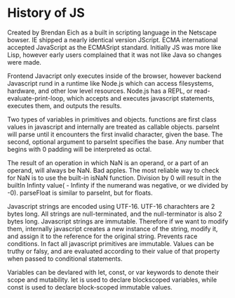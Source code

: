 # History of JS
Created by Brendan Eich as a built in scripting language in the Netscape bowser. IE shipped a nearly identical version JScript. ECMA international accepted JavaScript as the ECMASript standard. Initially JS was more like Lisp, however early users complained that it was not like Java so changes were made. 

Frontend Javacript only executes inside of the browser, however backend Javascript rund in a runtime like Node.js which can access filesystems, hardware, and other low level resources.
Node.js has a REPL, or read-evaluate-print-loop, which accepts and executes javascript statements, executes them, and outputs the results.

Two types of variables in primitives and objects. functions are first class values in javascript and internally are treated as callable objects. parseInt will parse until it encounters the first invalid character, given the base. The second, optional argument to parseInt specifies the base. 
Any number that begins with 0 padding will be interpreted as octal.

The result of an operation in which NaN is an operand, or a part of an operand, will always be NaN. Bad apples. The most reliable way to check for NaN is to use the built-in isNaN function. Division by 0 will result in the builtIn Infinty value( - Infinty if the numerand was negative, or we divided by -0). parseFloat is similar to parseInt, but for floats.

Javascript strings are encoded using UTF-16. UTF-16 charachters are 2 bytes long. All strings are null-terminated, and the null-terminator is also 2 bytes long. Javascript strings are immutable. Therefore if we want to modify them, internally javascript creates a new instance of the string, modify it, and assign it to the reference for the original string. Prevents race conditions. In fact all javascript primitives are immutable. Values can be truthy or falsy, and are evaluated according to their value of that property when passed to conditional statements.

Variables can be devlared with let, const, or var keywords to denote their scope and mutability. let is used to declare blockscoped variables, while const is used to declare block-scoped immutable values. 
